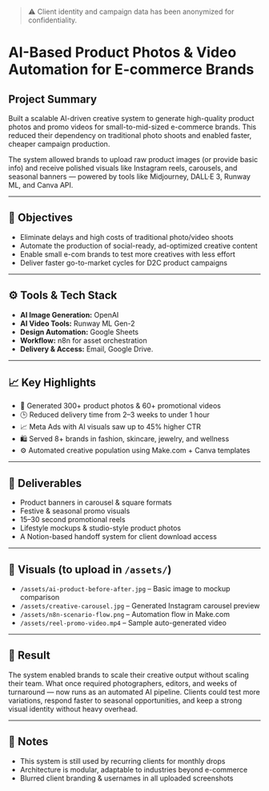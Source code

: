 > ⚠️ Client identity and campaign data has been anonymized for confidentiality.

# AI-Based Product Photos & Video Automation for E-commerce Brands

## Project Summary
Built a scalable AI-driven creative system to generate high-quality product photos and promo videos for small-to-mid-sized e-commerce brands. This reduced their dependency on traditional photo shoots and enabled faster, cheaper campaign production.

The system allowed brands to upload raw product images (or provide basic info) and receive polished visuals like Instagram reels, carousels, and seasonal banners — powered by tools like Midjourney, DALL·E 3, Runway ML, and Canva API.

---

## 🎯 Objectives
- Eliminate delays and high costs of traditional photo/video shoots
- Automate the production of social-ready, ad-optimized creative content
- Enable small e-com brands to test more creatives with less effort
- Deliver faster go-to-market cycles for D2C product campaigns

---

## ⚙️ Tools & Tech Stack
- **AI Image Generation:** OpenAI
- **AI Video Tools:** Runway ML Gen-2
- **Design Automation:** Google Sheets
- **Workflow:** n8n for asset orchestration
- **Delivery & Access:** Email, Google Drive.
---

## 📈 Key Highlights
- 🎨 Generated 300+ product photos & 60+ promotional videos
- 🕒 Reduced delivery time from 2–3 weeks to under 1 hour
- 📈 Meta Ads with AI visuals saw up to 45% higher CTR
- 🛍️ Served 8+ brands in fashion, skincare, jewelry, and wellness
- ⚙️ Automated creative population using Make.com + Canva templates

---

## 🧩 Deliverables
- Product banners in carousel & square formats  
- Festive & seasonal promo visuals  
- 15–30 second promotional reels  
- Lifestyle mockups & studio-style product photos  
- A Notion-based handoff system for client download access  

---

## 📸 Visuals (to upload in `/assets/`)
- `/assets/ai-product-before-after.jpg` – Basic image to mockup comparison  
- `/assets/creative-carousel.jpg` – Generated Instagram carousel preview  
- `/assets/n8n-scenario-flow.png` – Automation flow in Make.com  
- `/assets/reel-promo-video.mp4` – Sample auto-generated video  

---

## 🤝 Result
The system enabled brands to scale their creative output without scaling their team. What once required photographers, editors, and weeks of turnaround — now runs as an automated AI pipeline. Clients could test more variations, respond faster to seasonal opportunities, and keep a strong visual identity without heavy overhead.

---

## 💬 Notes
- This system is still used by recurring clients for monthly drops  
- Architecture is modular, adaptable to industries beyond e-commerce  
- Blurred client branding & usernames in all uploaded screenshots  
